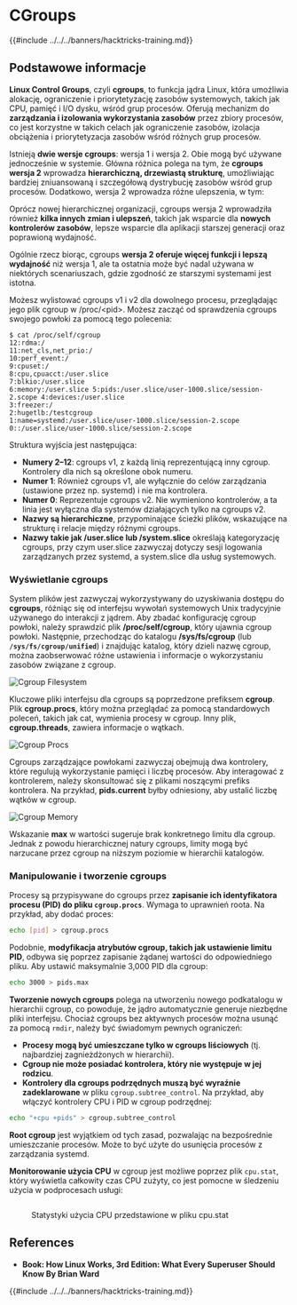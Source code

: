 # CGroups

{{#include ../../../banners/hacktricks-training.md}}

## Podstawowe informacje

**Linux Control Groups**, czyli **cgroups**, to funkcja jądra Linux, która umożliwia alokację, ograniczenie i priorytetyzację zasobów systemowych, takich jak CPU, pamięć i I/O dysku, wśród grup procesów. Oferują mechanizm do **zarządzania i izolowania wykorzystania zasobów** przez zbiory procesów, co jest korzystne w takich celach jak ograniczenie zasobów, izolacja obciążenia i priorytetyzacja zasobów wśród różnych grup procesów.

Istnieją **dwie wersje cgroups**: wersja 1 i wersja 2. Obie mogą być używane jednocześnie w systemie. Główna różnica polega na tym, że **cgroups wersja 2** wprowadza **hierarchiczną, drzewiastą strukturę**, umożliwiając bardziej zniuansowaną i szczegółową dystrybucję zasobów wśród grup procesów. Dodatkowo, wersja 2 wprowadza różne ulepszenia, w tym:

Oprócz nowej hierarchicznej organizacji, cgroups wersja 2 wprowadziła również **kilka innych zmian i ulepszeń**, takich jak wsparcie dla **nowych kontrolerów zasobów**, lepsze wsparcie dla aplikacji starszej generacji oraz poprawioną wydajność.

Ogólnie rzecz biorąc, cgroups **wersja 2 oferuje więcej funkcji i lepszą wydajność** niż wersja 1, ale ta ostatnia może być nadal używana w niektórych scenariuszach, gdzie zgodność ze starszymi systemami jest istotna.

Możesz wylistować cgroups v1 i v2 dla dowolnego procesu, przeglądając jego plik cgroup w /proc/\<pid>. Możesz zacząć od sprawdzenia cgroups swojego powłoki za pomocą tego polecenia:
```shell-session
$ cat /proc/self/cgroup
12:rdma:/
11:net_cls,net_prio:/
10:perf_event:/
9:cpuset:/
8:cpu,cpuacct:/user.slice
7:blkio:/user.slice
6:memory:/user.slice 5:pids:/user.slice/user-1000.slice/session-2.scope 4:devices:/user.slice
3:freezer:/
2:hugetlb:/testcgroup
1:name=systemd:/user.slice/user-1000.slice/session-2.scope
0::/user.slice/user-1000.slice/session-2.scope
```
Struktura wyjścia jest następująca:

- **Numery 2–12**: cgroups v1, z każdą linią reprezentującą inny cgroup. Kontrolery dla nich są określone obok numeru.
- **Numer 1**: Również cgroups v1, ale wyłącznie do celów zarządzania (ustawione przez np. systemd) i nie ma kontrolera.
- **Numer 0**: Reprezentuje cgroups v2. Nie wymieniono kontrolerów, a ta linia jest wyłączna dla systemów działających tylko na cgroups v2.
- **Nazwy są hierarchiczne**, przypominające ścieżki plików, wskazujące na strukturę i relacje między różnymi cgroups.
- **Nazwy takie jak /user.slice lub /system.slice** określają kategoryzację cgroups, przy czym user.slice zazwyczaj dotyczy sesji logowania zarządzanych przez systemd, a system.slice dla usług systemowych.

### Wyświetlanie cgroups

System plików jest zazwyczaj wykorzystywany do uzyskiwania dostępu do **cgroups**, różniąc się od interfejsu wywołań systemowych Unix tradycyjnie używanego do interakcji z jądrem. Aby zbadać konfigurację cgroup powłoki, należy sprawdzić plik **/proc/self/cgroup**, który ujawnia cgroup powłoki. Następnie, przechodząc do katalogu **/sys/fs/cgroup** (lub **`/sys/fs/cgroup/unified`**) i znajdując katalog, który dzieli nazwę cgroup, można zaobserwować różne ustawienia i informacje o wykorzystaniu zasobów związane z cgroup.

![Cgroup Filesystem](<../../../images/image (1128).png>)

Kluczowe pliki interfejsu dla cgroups są poprzedzone prefiksem **cgroup**. Plik **cgroup.procs**, który można przeglądać za pomocą standardowych poleceń, takich jak cat, wymienia procesy w cgroup. Inny plik, **cgroup.threads**, zawiera informacje o wątkach.

![Cgroup Procs](<../../../images/image (281).png>)

Cgroups zarządzające powłokami zazwyczaj obejmują dwa kontrolery, które regulują wykorzystanie pamięci i liczbę procesów. Aby interagować z kontrolerem, należy skonsultować się z plikami noszącymi prefiks kontrolera. Na przykład, **pids.current** byłby odniesiony, aby ustalić liczbę wątków w cgroup.

![Cgroup Memory](<../../../images/image (677).png>)

Wskazanie **max** w wartości sugeruje brak konkretnego limitu dla cgroup. Jednak z powodu hierarchicznej natury cgroups, limity mogą być narzucane przez cgroup na niższym poziomie w hierarchii katalogów.

### Manipulowanie i tworzenie cgroups

Procesy są przypisywane do cgroups przez **zapisanie ich identyfikatora procesu (PID) do pliku `cgroup.procs`**. Wymaga to uprawnień roota. Na przykład, aby dodać proces:
```bash
echo [pid] > cgroup.procs
```
Podobnie, **modyfikacja atrybutów cgroup, takich jak ustawienie limitu PID**, odbywa się poprzez zapisanie żądanej wartości do odpowiedniego pliku. Aby ustawić maksymalnie 3,000 PID dla cgroup:
```bash
echo 3000 > pids.max
```
**Tworzenie nowych cgroups** polega na utworzeniu nowego podkatalogu w hierarchii cgroup, co powoduje, że jądro automatycznie generuje niezbędne pliki interfejsu. Chociaż cgroups bez aktywnych procesów można usunąć za pomocą `rmdir`, należy być świadomym pewnych ograniczeń:

- **Procesy mogą być umieszczane tylko w cgroups liściowych** (tj. najbardziej zagnieżdżonych w hierarchii).
- **Cgroup nie może posiadać kontrolera, który nie występuje w jej rodzicu**.
- **Kontrolery dla cgroups podrzędnych muszą być wyraźnie zadeklarowane** w pliku `cgroup.subtree_control`. Na przykład, aby włączyć kontrolery CPU i PID w cgroup podrzędnej:
```bash
echo "+cpu +pids" > cgroup.subtree_control
```
**Root cgroup** jest wyjątkiem od tych zasad, pozwalając na bezpośrednie umieszczanie procesów. Może to być użyte do usunięcia procesów z zarządzania systemd.

**Monitorowanie użycia CPU** w cgroup jest możliwe poprzez plik `cpu.stat`, który wyświetla całkowity czas CPU zużyty, co jest pomocne w śledzeniu użycia w podprocesach usługi:

<figure><img src="../../../images/image (908).png" alt=""><figcaption><p>Statystyki użycia CPU przedstawione w pliku cpu.stat</p></figcaption></figure>

## References

- **Book: How Linux Works, 3rd Edition: What Every Superuser Should Know By Brian Ward**

{{#include ../../../banners/hacktricks-training.md}}

